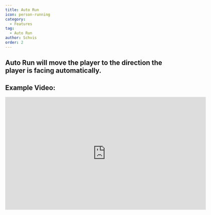 ```yaml
---
title: Auto Run
icon: person-running
category:
  - Features
tag:
  - Auto Run
author: Schvis
order: 2
---
```


## Auto Run will move the player to the direction the player is facing automatically.

## Example Video:

<iframe width="640" height="360" src="https://www.youtube.com/embed/BLDhPBMs7Es?list=PL5eI1Tb64p56g27qfYk7VuFTz4FK6YrKa" title="Korepi - Auto Run" frameborder="0" allow="accelerometer; autoplay; clipboard-write; encrypted-media; gyroscope; picture-in-picture; web-share" allowfullscreen></iframe>

